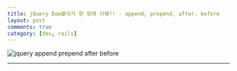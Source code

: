 ```yaml
---
title: jQuery Dom붙이기 한 방에 이해!! - append, prepend, after, before
layout: post
comments: true
category: [dev, rails]
--- 
```





![jquery append prepend after before][1]


---

[1]: https://i.stack.imgur.com/GWmap.png
